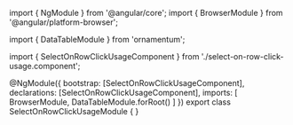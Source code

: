 import { NgModule } from '@angular/core';
import { BrowserModule } from '@angular/platform-browser';
  
import { DataTableModule } from 'ornamentum';
  
import { SelectOnRowClickUsageComponent } from './select-on-row-click-usage.component';

@NgModule({
 bootstrap: [SelectOnRowClickUsageComponent],
 declarations: [SelectOnRowClickUsageComponent],
 imports: [
    BrowserModule, 
    DataTableModule.forRoot()
  ]
})
export class SelectOnRowClickUsageModule {
}
